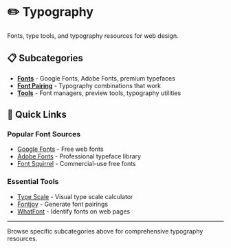 # ✏️ Typography

Fonts, type tools, and typography resources for web design.

## 📋 Subcategories

- **[Fonts](fonts.md)** - Google Fonts, Adobe Fonts, premium typefaces
- **[Font Pairing](font-pairing.md)** - Typography combinations that work
- **[Tools](tools.md)** - Font managers, preview tools, typography utilities

## 🎯 Quick Links

### Popular Font Sources
- [Google Fonts](https://fonts.google.com) - Free web fonts
- [Adobe Fonts](https://fonts.adobe.com) - Professional typeface library
- [Font Squirrel](https://fontsquirrel.com) - Commercial-use free fonts

### Essential Tools
- [Type Scale](https://type-scale.com) - Visual type scale calculator
- [Fontjoy](https://fontjoy.com) - Generate font pairings
- [WhatFont](http://whatfont.com) - Identify fonts on web pages

---

Browse specific subcategories above for comprehensive typography resources. 